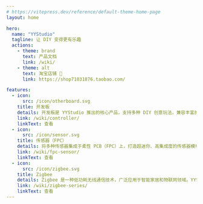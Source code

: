 ```yaml
---
# https://vitepress.dev/reference/default-theme-home-page
layout: home

hero:
  name: "YYStudio"
  tagline: 让 DIY 变得更有乐趣
  actions:
    - theme: brand
      text: 产品文档
      link: /wiki/
    - theme: alt
      text: 淘宝店铺 🛒
      link: https://shop71031876.taobao.com/

features:
  - icon:
      src: /icon/otherboard.svg
    title: 开发板
    details: 开发板是 YYStudio 推出的核心产品，支持多种 DIY 创意玩法，兼容丰富的扩展模块，助力电子制作与学习。无论是入门还是进阶，都能轻松实现你的创意项目。
    link: /wiki/controller/
    linkText: 查看
  - icon:
      src: /icon/sensor.svg
    title: 传感器（FPC）
    details: 将多种传感器集成于柔性 PCB（FPC）上，打造超迷你、高集成度的传感器模块，适用于空间受限的创新应用场景。
    link: /wiki/fpc-sensor/
    linkText: 查看
  - icon:
      src: /icon/zigbee.svg
    title: Zigbee
    details: Zigbee 是一种低功耗无线通信技术，广泛应用于智能家居和物联网领域。YYStudio 的 Zigbee 解决方案支持多设备互联，稳定可靠，助力构建高效便捷的智能系统。
    link: /wiki/zigbee-series/
    linkText: 查看
---
```


